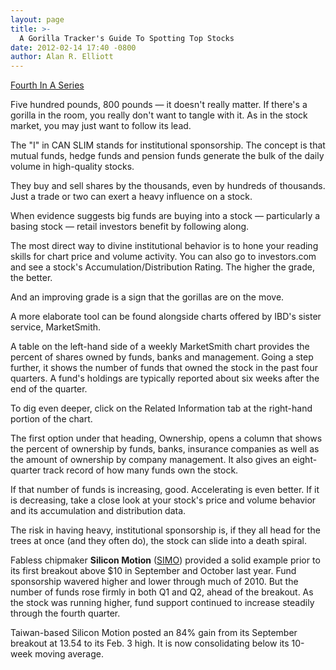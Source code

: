 ```yaml
---
layout: page
title: >-
  A Gorilla Tracker's Guide To Spotting Top Stocks
date: 2012-02-14 17:40 -0800
author: Alan R. Elliott
---
```





[Fourth In A Series](http://investors.com/meetbigmoney)


Five hundred pounds, 800 pounds — it doesn't really matter. If there's a gorilla in the room, you really don't want to tangle with it. As in the stock market, you may just want to follow its lead.


The "I" in CAN SLIM stands for institutional sponsorship. The concept is that mutual funds, hedge funds and pension funds generate the bulk of the daily volume in high-quality stocks.


They buy and sell shares by the thousands, even by hundreds of thousands. Just a trade or two can exert a heavy influence on a stock.


When evidence suggests big funds are buying into a stock — particularly a basing stock — retail investors benefit by following along.


The most direct way to divine institutional behavior is to hone your reading skills for chart price and volume activity. You can also go to investors.com and see a stock's Accumulation/Distribution Rating. The higher the grade, the better.


And an improving grade is a sign that the gorillas are on the move.


A more elaborate tool can be found alongside charts offered by IBD's sister service, MarketSmith.


A table on the left-hand side of a weekly MarketSmith chart provides the percent of shares owned by funds, banks and management. Going a step further, it shows the number of funds that owned the stock in the past four quarters. A fund's holdings are typically reported about six weeks after the end of the quarter.


To dig even deeper, click on the Related Information tab at the right-hand portion of the chart.


The first option under that heading, Ownership, opens a column that shows the percent of ownership by funds, banks, insurance companies as well as the amount of ownership by company management. It also gives an eight-quarter track record of how many funds own the stock.


If that number of funds is increasing, good. Accelerating is even better. If it is decreasing, take a close look at your stock's price and volume behavior and its accumulation and distribution data.


The risk in having heavy, institutional sponsorship is, if they all head for the trees at once (and they often do), the stock can slide into a death spiral.


Fabless chipmaker **Silicon Motion** ([SIMO](https://research.investors.com/quote.aspx?symbol=SIMO)) provided a solid example prior to its first breakout above \$10 in September and October last year. Fund sponsorship wavered higher and lower through much of 2010. But the number of funds rose firmly in both Q1 and Q2, ahead of the breakout. As the stock was running higher, fund support continued to increase steadily through the fourth quarter.


Taiwan-based Silicon Motion posted an 84% gain from its September breakout at 13.54 to its Feb. 3 high. It is now consolidating below its 10-week moving average.




